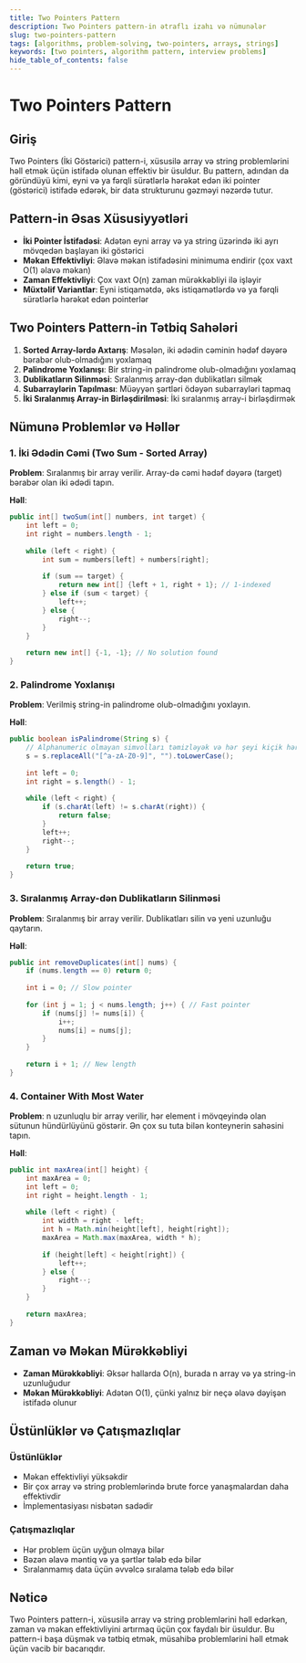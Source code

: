 ```yaml
---
title: Two Pointers Pattern
description: Two Pointers pattern-in ətraflı izahı və nümunələr
slug: two-pointers-pattern
tags: [algorithms, problem-solving, two-pointers, arrays, strings]
keywords: [two pointers, algorithm pattern, interview problems]
hide_table_of_contents: false
---
```


# Two Pointers Pattern

## Giriş

Two Pointers (İki Göstərici) pattern-i, xüsusilə array və string problemlərini həll etmək üçün istifadə olunan effektiv bir üsuldur. Bu pattern, adından da göründüyü kimi, eyni və ya fərqli sürətlərlə hərəkət edən iki pointer (göstərici) istifadə edərək, bir data strukturunu gəzməyi nəzərdə tutur.

## Pattern-in Əsas Xüsusiyyətləri

- **İki Pointer İstifadəsi**: Adətən eyni array və ya string üzərində iki ayrı mövqedən başlayan iki göstərici
- **Məkan Effektivliyi**: Əlavə məkan istifadəsini minimuma endirir (çox vaxt O(1) əlavə məkan)
- **Zaman Effektivliyi**: Çox vaxt O(n) zaman mürəkkəbliyi ilə işləyir
- **Müxtəlif Variantlar**: Eyni istiqamətdə, əks istiqamətlərdə və ya fərqli sürətlərlə hərəkət edən pointerlər

## Two Pointers Pattern-in Tətbiq Sahələri

1. **Sorted Array-lərdə Axtarış**: Məsələn, iki ədədin cəminin hədəf dəyərə bərabər olub-olmadığını yoxlamaq
2. **Palindrome Yoxlanışı**: Bir string-in palindrome olub-olmadığını yoxlamaq
3. **Dublikatların Silinməsi**: Sıralanmış array-dən dublikatları silmək
4. **Subarraylərin Tapılması**: Müəyyən şərtləri ödəyən subarrayləri tapmaq
5. **İki Sıralanmış Array-in Birləşdirilməsi**: İki sıralanmış array-i birləşdirmək

## Nümunə Problemlər və Həllər

### 1. İki Ədədin Cəmi (Two Sum - Sorted Array)

**Problem**: Sıralanmış bir array verilir. Array-də cəmi hədəf dəyərə (target) bərabər olan iki ədədi tapın.

**Həll**:

```java
public int[] twoSum(int[] numbers, int target) {
    int left = 0;
    int right = numbers.length - 1;
    
    while (left < right) {
        int sum = numbers[left] + numbers[right];
        
        if (sum == target) {
            return new int[] {left + 1, right + 1}; // 1-indexed
        } else if (sum < target) {
            left++;
        } else {
            right--;
        }
    }
    
    return new int[] {-1, -1}; // No solution found
}
```

### 2. Palindrome Yoxlanışı

**Problem**: Verilmiş string-in palindrome olub-olmadığını yoxlayın.

**Həll**:

```java
public boolean isPalindrome(String s) {
    // Alphanumeric olmayan simvolları təmizləyək və hər şeyi kiçik hərfə çevirək
    s = s.replaceAll("[^a-zA-Z0-9]", "").toLowerCase();
    
    int left = 0;
    int right = s.length() - 1;
    
    while (left < right) {
        if (s.charAt(left) != s.charAt(right)) {
            return false;
        }
        left++;
        right--;
    }
    
    return true;
}
```

### 3. Sıralanmış Array-dən Dublikatların Silinməsi

**Problem**: Sıralanmış bir array verilir. Dublikatları silin və yeni uzunluğu qaytarın.

**Həll**:

```java
public int removeDuplicates(int[] nums) {
    if (nums.length == 0) return 0;
    
    int i = 0; // Slow pointer
    
    for (int j = 1; j < nums.length; j++) { // Fast pointer
        if (nums[j] != nums[i]) {
            i++;
            nums[i] = nums[j];
        }
    }
    
    return i + 1; // New length
}
```

### 4. Container With Most Water

**Problem**: n uzunluqlu bir array verilir, hər element i mövqeyində olan sütunun hündürlüyünü göstərir. Ən çox su tuta bilən konteynerin sahəsini tapın.

**Həll**:

```java
public int maxArea(int[] height) {
    int maxArea = 0;
    int left = 0;
    int right = height.length - 1;
    
    while (left < right) {
        int width = right - left;
        int h = Math.min(height[left], height[right]);
        maxArea = Math.max(maxArea, width * h);
        
        if (height[left] < height[right]) {
            left++;
        } else {
            right--;
        }
    }
    
    return maxArea;
}
```

## Zaman və Məkan Mürəkkəbliyi

- **Zaman Mürəkkəbliyi**: Əksər hallarda O(n), burada n array və ya string-in uzunluğudur
- **Məkan Mürəkkəbliyi**: Adətən O(1), çünki yalnız bir neçə əlavə dəyişən istifadə olunur

## Üstünlüklər və Çatışmazlıqlar

### Üstünlüklər
- Məkan effektivliyi yüksəkdir
- Bir çox array və string problemlərində brute force yanaşmalardan daha effektivdir
- İmplementasiyası nisbətən sadədir

### Çatışmazlıqlar
- Hər problem üçün uyğun olmaya bilər
- Bəzən əlavə məntiq və ya şərtlər tələb edə bilər
- Sıralanmamış data üçün əvvəlcə sıralama tələb edə bilər

## Nəticə

Two Pointers pattern-i, xüsusilə array və string problemlərini həll edərkən, zaman və məkan effektivliyini artırmaq üçün çox faydalı bir üsuldur. Bu pattern-i başa düşmək və tətbiq etmək, müsahibə problemlərini həll etmək üçün vacib bir bacarıqdır.